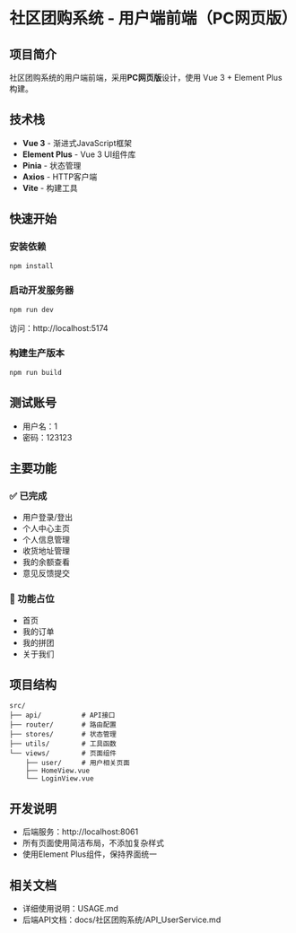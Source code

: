 # 社区团购系统 - 用户端前端（PC网页版）

## 项目简介

社区团购系统的用户端前端，采用**PC网页版**设计，使用 Vue 3 + Element Plus 构建。

## 技术栈

- **Vue 3** - 渐进式JavaScript框架
- **Element Plus** - Vue 3 UI组件库
- **Pinia** - 状态管理
- **Axios** - HTTP客户端
- **Vite** - 构建工具

## 快速开始

### 安装依赖
```bash
npm install
```

### 启动开发服务器
```bash
npm run dev
```

访问：http://localhost:5174

### 构建生产版本
```bash
npm run build
```

## 测试账号

- 用户名：1
- 密码：123123

## 主要功能

### ✅ 已完成
- 用户登录/登出
- 个人中心主页
- 个人信息管理
- 收货地址管理
- 我的余额查看
- 意见反馈提交

### 🚧 功能占位
- 首页
- 我的订单
- 我的拼团
- 关于我们

## 项目结构

```
src/
├── api/          # API接口
├── router/       # 路由配置
├── stores/       # 状态管理
├── utils/        # 工具函数
└── views/        # 页面组件
    ├── user/     # 用户相关页面
    ├── HomeView.vue
    └── LoginView.vue
```

## 开发说明

- 后端服务：http://localhost:8061
- 所有页面使用简洁布局，不添加复杂样式
- 使用Element Plus组件，保持界面统一

## 相关文档

- 详细使用说明：USAGE.md
- 后端API文档：docs/社区团购系统/API_UserService.md

